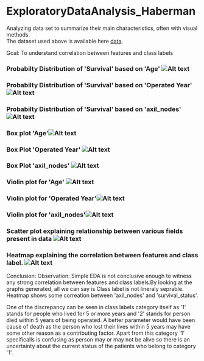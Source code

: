 # ExploratoryDataAnalysis_Haberman
Analyzing data set to summarize their main characteristics, often with visual methods.<br />
The dataset used above is available here [data](https://www.kaggle.com/gilsousa/habermans-survival-data-set).<br />


Goal: To understand correlation between features and class labels<br />

### Probabilty Distribution of 'Survival' based on 'Age' ![Alt text](https://github.com/n-e-e-l/ExploratoryDataAnalysis_Haberman/blob/master/img/survive_1.png)<br />
###  Probabilty Distribution of 'Survival' based on 'Operated Year' ![Alt text](https://github.com/n-e-e-l/ExploratoryDataAnalysis_Haberman/blob/master/img/survive_2.png)<br />
###  Probabilty Distribution of 'Survival' based on 'axil_nodes' ![Alt text](https://github.com/n-e-e-l/ExploratoryDataAnalysis_Haberman/blob/master/img/survive_3.png)<br />
### Box plot 'Age'![Alt text](https://github.com/n-e-e-l/ExploratoryDataAnalysis_Haberman/blob/master/img/survive_4.png)<br />
### Box Plot 'Operated Year' ![Alt text](https://github.com/n-e-e-l/ExploratoryDataAnalysis_Haberman/blob/master/img/survive_5.png)<br />
### Box Plot 'axil_nodes' ![Alt text](https://github.com/n-e-e-l/ExploratoryDataAnalysis_Haberman/blob/master/img/survive_6.png)<br />
### Violin plot for 'Age' ![Alt text](https://github.com/n-e-e-l/ExploratoryDataAnalysis_Haberman/blob/master/img/download%20(1).png)<br />
### Violin plot for 'Operated Year'![Alt text](https://github.com/n-e-e-l/ExploratoryDataAnalysis_Haberman/blob/master/img/download%20(2).png)<br />
### Violin plot  for 'axil_nodes'![Alt text](https://github.com/n-e-e-l/ExploratoryDataAnalysis_Haberman/blob/master/img/download%20.png)<br />
### Scatter plot explaining relationship between various fields present in data ![Alt text](https://github.com/n-e-e-l/ExploratoryDataAnalysis_Haberman/blob/master/img/2D-scatter-plot.png)<br />

### Heatmap explaining the correlation between features and class label. ![Alt text](https://github.com/n-e-e-l/ExploratoryDataAnalysis_Haberman/blob/master/img/download%20(3).png)<br />





Conclusion:
Observation: Simple EDA is not conclusive enough to witness any strong correlation between features and class labels.By looking at the graphs generated, all we can say is Class label is not lineraly seprable. Heatmap shows some correation between 'axil_nodes' and 'survival_status'.

One of the discrepancy can be seen in class labels category itself as '1' stands for people who lived for 5 or more years and '2' stands for person died within 5 years of being operated. A better parameter would have been cause of death as the person who lost their lives within 5 years may have some other reason as a contributing factor. Apart from this category '1' specificalls is confusing as person may or may not be alive so there is an uncertainty about the current status of the patients who belong to category '1'.
